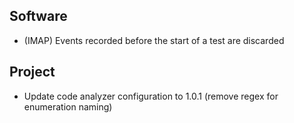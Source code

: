 ## Software

- (IMAP) Events recorded before the start of a test are discarded

## Project

- Update code analyzer configuration to 1.0.1 (remove regex for enumeration naming)
